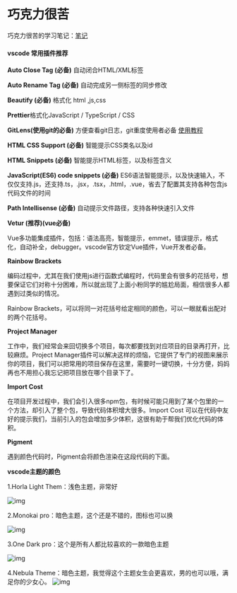 # 巧克力很苦

巧克力很苦的学习笔记：[笔记](https://blog.csdn.net/qq_44607694 )

#### vscode 常用插件推荐

**Auto Close Tag (必备)** 自动闭合HTML/XML标签



**Auto Rename Tag (必备)** 自动完成另一侧标签的同步修改



**Beautify (必备)**  格式化 html ,js,css



**Prettier**格式化JavaScript / TypeScript / CSS 



**GitLens(使用git的必备)** 方便查看git日志，git重度使用者必备 [使用教程](https://www.jianshu.com/p/a91cb8a2e55d )



**HTML CSS Support (必备)** 智能提示CSS类名以及id 



**HTML Snippets (必备)** 智能提示HTML标签，以及标签含义



**JavaScript(ES6) code snippets (必备)** ES6语法智能提示，以及快速输入，不仅仅支持.js，还支持.ts，.jsx，.tsx，.html，.vue，省去了配置其支持各种包含js代码文件的时间



**Path Intellisense (必备)** 自动提示文件路径，支持各种快速引入文件



**Vetur (推荐)(vue必备)**

Vue多功能集成插件，包括：语法高亮，智能提示，emmet，错误提示，格式化，自动补全，debugger。vscode官方钦定Vue插件，Vue开发者必备。



**Rainbow Brackets**

编码过程中，尤其在我们使用js进行函数式编程时，代码里会有很多的花括号，想要保证它们对称十分困难，所以就出现了上面小粉同学的尴尬局面，相信很多人都遇到过类似的情况。

Rainbow Brackets，可以将同一对花括号给定相同的颜色，可以一眼就看出配对的两个花括号。



 **Project Manager**

工作中，我们经常会来回切换多个项目，每次都要找到对应项目的目录再打开，比较麻烦。Project Manager插件可以解决这样的烦恼，它提供了专门的视图来展示你的项目，我们可以把常用的项目保存在这里，需要时一键切换，十分方便，妈妈再也不用担心我忘记把项目放在哪个目录下了。



**Import Cost**

在项目开发过程中，我们会引入很多npm包，有时候可能只用到了某个包里的一个方法，却引入了整个包，导致代码体积增大很多。Import Cost 可以在代码中友好的提示我们，当前引入的包会增加多少体积，这很有助于帮我们优化代码的体积。



 **Pigment**    

遇到颜色代码时，Pigment会将颜色渲染在这段代码的下面。

 **vscode主题的颜色**

1.Horla Light Them：浅色主题，非常好 

![img](https://img-blog.csdnimg.cn/20190312232732787.png?x-oss-process=image/watermark,type_ZmFuZ3poZW5naGVpdGk,shadow_10,text_aHR0cHM6Ly9ibG9nLmNzZG4ubmV0L1VGT2Z1Y2s=,size_16,color_FFFFFF,t_70)

2.Monokai pro：暗色主题，这个还是不错的，图标也可以换 

![img](https://img-blog.csdnimg.cn/20190312233246846.png?x-oss-process=image/watermark,type_ZmFuZ3poZW5naGVpdGk,shadow_10,text_aHR0cHM6Ly9ibG9nLmNzZG4ubmV0L1VGT2Z1Y2s=,size_16,color_FFFFFF,t_70)

3.One Dark pro：这个是所有人都比较喜欢的一款暗色主题 

![img](https://img-blog.csdnimg.cn/20190312233533318.png?x-oss-process=image/watermark,type_ZmFuZ3poZW5naGVpdGk,shadow_10,text_aHR0cHM6Ly9ibG9nLmNzZG4ubmV0L1VGT2Z1Y2s=,size_16,color_FFFFFF,t_70)

4.Nebula Theme：暗色主题，我觉得这个主题女生会更喜欢，男的也可以哦，满足你的少女心。 ![img](https://img-blog.csdnimg.cn/20190312233904978.png?x-oss-process=image/watermark,type_ZmFuZ3poZW5naGVpdGk,shadow_10,text_aHR0cHM6Ly9ibG9nLmNzZG4ubmV0L1VGT2Z1Y2s=,size_16,color_FFFFFF,t_70)

